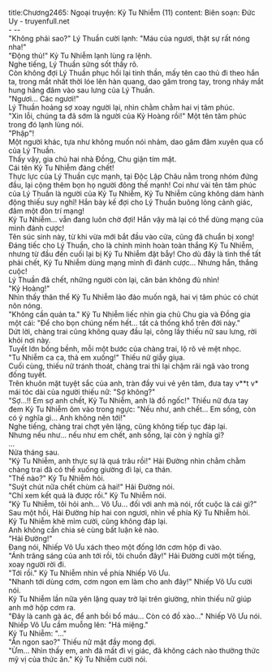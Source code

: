 title:Chương2465: Ngoại truyện: Kỷ Tu Nhiễm (11)
content:
Biên soạn: Đức Uy - truyenfull.net<br>- --<br>"Không phải sao?" Lý Thuần cười lạnh: "Máu của ngươi, thật sự rất nóng nha!"<br>"Động thủ!" Kỷ Tu Nhiễm lạnh lùng ra lệnh.<br>Nghe tiếng, Lý Thuần sửng sốt thấy rõ.<br>Còn không đợi Lý Thuần phục hồi lại tinh thần, mấy tên cao thủ đi theo hắn ta, trong mắt nhất thời lóe lên hàn quang, dao găm trong tay, trong nháy mắt hung hăng đâm vào sau lưng của Lý Thuần.<br>"Ngươi... Các ngươi!"<br>Lý Thuần hoảng sợ xoay người lại, nhìn chằm chằm hai vị tâm phúc.<br>"Xin lỗi, chúng ta đã sớm là người của Kỷ Hoàng rồi!" Một tên tâm phúc trong đó lạnh lùng nói.<br>"Phập"!<br>Một người khác, tựa như không muốn nói nhảm, dao găm đâm xuyên qua cổ của Lý Thuần.<br>Thấy vậy, gia chủ hai nhà Đồng, Chu giận tím mặt.<br>Cái tên Kỷ Tu Nhiễm đáng chết!<br>Thực lực của Lý Thuần cực mạnh, tại Độc Lập Châu nằm trong nhóm đứng đầu, lại cộng thêm bọn họ người đông thế mạnh! Coi như vài tên tâm phúc của Lý Thuần là người của Kỷ Tu Nhiễm, Kỷ Tu Nhiễm cũng không dám hành động thiếu suy nghĩ! Hắn bày kế đợi cho Lý Thuần buông lỏng cảnh giác, đâm một đòn trí mạng!<br>Kỷ Tu Nhiễm... vẫn đang luôn chờ đợi! Hắn vậy mà lại có thể dùng mạng của mình đánh cược!<br>Tên súc sinh này, từ khi vừa mới bắt đầu vào cửa, cũng đã chuẩn bị xong!<br>Đáng tiếc cho Lý Thuần, cho là chính mình hoàn toàn thắng Kỷ Tu Nhiễm, nhưng từ đầu đến cuối lại bị Kỷ Tu Nhiễm đặt bẫy! Cho dù đây là tình thế tất phải chết, Kỷ Tu Nhiễm dùng mạng mình đi đánh cược... Nhưng hắn, thắng cuộc!<br>Lý Thuần đã chết, những người còn lại, căn bản không đủ nhìn!<br>"Kỷ Hoàng!"<br>Nhìn thấy thân thể Kỷ Tu Nhiễm lảo đảo muốn ngã, hai vị tâm phúc có chút nôn nóng.<br>"Không cần quản ta." Kỷ Tu Nhiễm liếc nhìn gia chủ Chu gia và Đồng gia một cái: "Để cho bọn chúng nếm hết... tất cả thống khổ trên đời này."<br>Dứt lời, chàng trai cũng không quay đầu lại, cõng lấy thiếu nữ sau lưng, rời khỏi nơi này.<br>Tuyết lớn bồng bềnh, mỗi một bước của chàng trai, lộ rõ vẻ mệt nhọc.<br>"Tu Nhiễm ca ca, thả em xuống!" Thiếu nữ giẫy giụa.<br>Cuối cùng, thiếu nữ tránh thoát, chàng trai thì lại chậm rãi ngã vào trong đống tuyết.<br>Trên khuôn mặt tuyệt sắc của anh, tràn đầy vui vẻ yên tâm, đưa tay v**t v* mái tóc dài của người thiếu nữ: "Sợ không?"<br>"Sợ...!! Em sợ anh chết, Kỷ Tu Nhiễm, anh là đồ ngốc!" Thiếu nữ đưa tay đem Kỷ Tu Nhiễm ôm vào trong ngực: "Nếu như, anh chết... Em sống, còn có ý nghĩa gì... Anh không nên tới!"<br>Nghe tiếng, chàng trai chợt yên lặng, cũng không tiếp tục đáp lại.<br>Nhưng nếu như... nếu như em chết, anh sống, lại còn ý nghĩa gì?<br>...<br>Nửa tháng sau.<br>"Kỷ Tu Nhiễm, anh thực sự là quá trâu rồi!" Hải Đường nhìn chằm chằm chàng trai đã có thể xuống giường đi lại, ca thán.<br>"Thế nào?" Kỷ Tu Nhiễm hỏi.<br>"Suýt chút nữa chết chùm cả hai!" Hải Đường nói.<br>"Chỉ xem kết quả là được rồi." Kỷ Tu Nhiễm nói.<br>"Kỷ Tu Nhiễm, tôi hỏi anh... Vô Ưu... đối với anh mà nói, rốt cuộc là cái gì?" Sau một hồi, Hải Đường híp hai con ngươi, nhìn về phía Kỷ Tu Nhiễm hỏi.<br>Kỷ Tu Nhiễm khẽ mỉm cười, cũng không đáp lại.<br>Anh không cần chia sẻ cùng bất luận kẻ nào.<br>"Hải Đường!"<br>Đang nói, Nhiếp Vô Ưu xách theo một đống lớn cơm hộp đi vào.<br>"Ánh trăng sáng của anh tới rồi, tôi chuồn đây!" Hải Đường cười một tiếng, xoay người rời đi.<br>"Tới rồi." Kỷ Tu Nhiễm nhìn về phía Nhiếp Vô Ưu.<br>"Nhanh tới dùng cơm, cơm ngon em làm cho anh đây!" Nhiếp Vô Ưu cười nói.<br>Kỷ Tu Nhiễm lần nữa yên lặng quay trở lại trên giường, nhìn thiếu nữ giúp anh mở hộp cơm ra.<br>"Đây là canh gà ác, để anh bồi bổ máu... Còn có đồ xào..." Nhiếp Vô Ưu nói.<br>Nhiếp Vô Ưu cầm muỗng lên: "Há miệng."<br>Kỷ Tu Nhiễm: "..."<br>"Ăn ngon sao?" Thiếu nữ mặt đầy mong đợi.<br>"Ừm... Nhìn thấy em, anh đã mất đi vị giác, đã không cách nào thưởng thức mỹ vị của thức ăn." Kỷ Tu Nhiễm cười nói.